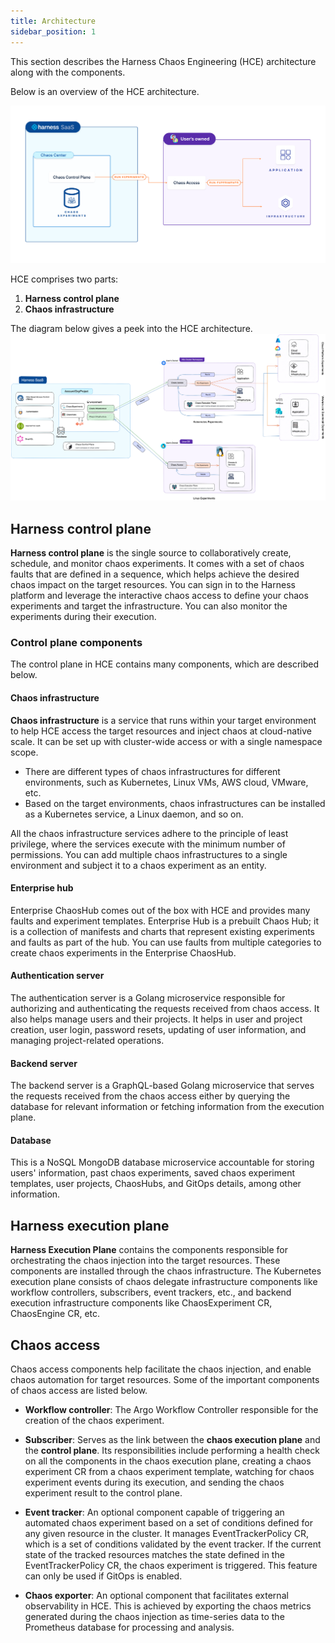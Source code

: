 ```yaml
---
title: Architecture
sidebar_position: 1
---
```

This section describes the Harness Chaos Engineering (HCE) architecture along with the components.

Below is an overview of the HCE architecture.

![Overview](./static/architecture/overview.png)

HCE comprises two parts:

1. **Harness control plane**
2. **Chaos infrastructure**

The diagram below gives a peek into the HCE architecture.
![Architecture](./static/architecture/HCE-architecture.png)

## Harness control plane

**Harness control plane** is the single source to collaboratively create, schedule, and monitor chaos experiments. It comes with a set of chaos faults that are defined in a sequence, which helps achieve the desired chaos impact on the target resources. You can sign in to the Harness platform and leverage the interactive chaos access to define your chaos experiments and target the infrastructure. You can also monitor the experiments during their execution.

### Control plane components

The control plane in HCE contains many components, which are described below.

#### Chaos infrastructure

**Chaos infrastructure** is a service that runs within your target environment to help HCE access the target resources and inject chaos at cloud-native scale. It can be set up with cluster-wide access or with a single namespace scope.

- There are different types of chaos infrastructures for different environments, such as Kubernetes, Linux VMs, AWS cloud, VMware, etc.
- Based on the target environments, chaos infrastructures can be installed as a Kubernetes service, a Linux daemon, and so on.

All the chaos infrastructure services adhere to the principle of least privilege, where the services execute with the minimum number of permissions. You can add multiple chaos infrastructures to a single environment and subject it to a chaos experiment as an entity.

#### Enterprise hub

Enterprise ChaosHub comes out of the box with HCE and provides many faults and experiment templates. Enterprise Hub is a prebuilt Chaos Hub; it is a collection of manifests and charts that represent existing experiments and faults as part of the hub. You can use faults from multiple categories to create chaos experiments in the Enterprise ChaosHub.

#### Authentication server

The authentication server is a Golang microservice responsible for authorizing and authenticating the requests received from chaos access. It also helps manage users and their projects. It helps in user and project creation, user login, password resets, updating of user information, and managing project-related operations.

#### Backend server

The backend server is a GraphQL-based Golang microservice that serves the requests received from the chaos access either by querying the database for relevant information or fetching information from the execution plane.

#### Database

This is a NoSQL MongoDB database microservice accountable for storing users' information, past chaos experiments, saved chaos experiment templates, user projects, ChaosHubs, and GitOps details, among other information.

## Harness execution plane

**Harness Execution Plane** contains the components responsible for orchestrating the chaos injection into the target resources. These components are installed through the chaos infrastructure. The Kubernetes execution plane consists of chaos delegate infrastructure components like workflow controllers, subscribers, event trackers, etc., and backend execution infrastructure components like ChaosExperiment CR, ChaosEngine CR, etc.

## Chaos access

Chaos access components help facilitate the chaos injection, and enable chaos automation for target resources. Some of the important components of chaos access are listed below.

- **Workflow controller**: The Argo Workflow Controller responsible for the creation of the chaos experiment.

- **Subscriber**: Serves as the link between the **chaos execution plane** and the **control plane**. Its responsibilities include performing a health check on all the components in the chaos execution plane, creating a chaos experiment CR from a chaos experiment template, watching for chaos experiment events during its execution, and sending the chaos experiment result to the control plane.

- **Event tracker**: An optional component capable of triggering an automated chaos experiment based on a set of conditions defined for any given resource in the cluster. It manages EventTrackerPolicy CR, which is a set of conditions validated by the event tracker. If the current state of the tracked resources matches the state defined in the EventTrackerPolicy CR, the chaos experiment is triggered. This feature can only be used if GitOps is enabled.

- **Chaos exporter**: An optional component that facilitates external observability in HCE. This is achieved by exporting the chaos metrics generated during the chaos injection as time-series data to the Prometheus database for processing and analysis.
